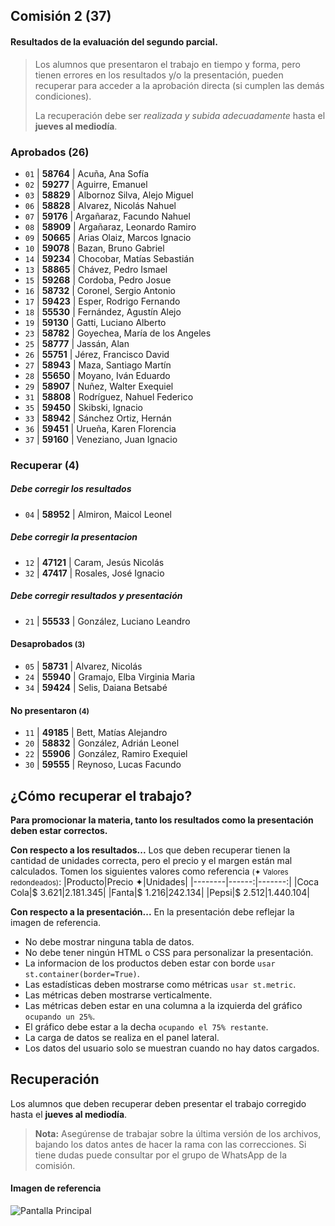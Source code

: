 ## Comisión 2 (37)


#### Resultados de la evaluación del segundo parcial.

> Los alumnos que presentaron el trabajo en tiempo y forma, pero tienen errores en los resultados y/o la presentación, pueden recuperar para acceder a la aprobación directa (si cumplen las demás condiciones).
>
> La recuperación debe ser *realizada y subida adecuadamente* hasta el **jueves al mediodía**.
            

### Aprobados (26) 
* `01` | **58764**  | Acuña, Ana Sofía
* `02` | **59277**  | Aguirre, Emanuel
* `03` | **58829**  | Albornoz Silva, Alejo Miguel
* `06` | **58828**  | Alvarez, Nicolás Nahuel
* `07` | **59176**  | Argañaraz, Facundo Nahuel
* `08` | **58909**  | Argañaraz, Leonardo Ramiro
* `09` | **50665**  | Arias Olaiz, Marcos Ignacio
* `10` | **59078**  | Bazan, Bruno Gabriel
* `14` | **59234**  | Chocobar, Matías Sebastián
* `13` | **58865**  | Chávez, Pedro Ismael
* `15` | **59268**  | Cordoba, Pedro Josue
* `16` | **58732**  | Coronel, Sergio Antonio
* `17` | **59423**  | Esper, Rodrigo Fernando
* `18` | **55530**  | Fernández, Agustín Alejo
* `19` | **59130**  | Gatti, Luciano Alberto
* `23` | **58782**  | Goyechea, María de los Angeles
* `25` | **58777**  | Jassán, Alan
* `26` | **55751**  | Jérez, Francisco David
* `27` | **58943**  | Maza, Santiago Martín
* `28` | **55650**  | Moyano, Iván Eduardo
* `29` | **58907**  | Nuñez, Walter Exequiel
* `31` | **58808**  | Rodríguez, Nahuel Federico
* `35` | **59450**  | Skibski, Ignacio
* `33` | **58942**  | Sánchez Ortiz, Hernán
* `36` | **59451**  | Urueña, Karen Florencia
* `37` | **59160**  | Veneziano, Juan Ignacio

### Recuperar (4)

##### Debe corregir los resultados 
* `04` | **58952**  | Almiron, Maicol Leonel

##### Debe corregir la presentacion 
* `12` | **47121**  | Caram, Jesús Nicolás
* `32` | **47417**  | Rosales, José Ignacio

##### Debe corregir resultados y presentación 
* `21` | **55533**  | González, Luciano Leandro

#### Desaprobados <small>(3)</small>
* `05` | **58731**  | Alvarez, Nicolás
* `24` | **55940**  | Gramajo, Elba Virginia Maria
* `34` | **59424**  | Selis, Daiana Betsabé

#### No presentaron <small>(4)</small>
* `11` | **49185**  | Bett, Matías Alejandro
* `20` | **58832**  | González, Adrián Leonel
* `22` | **55906**  | González, Ramiro Exequiel
* `30` | **59555**  | Reynoso, Lucas Facundo

## ¿Cómo recuperar el trabajo?
**Para promocionar la materia, tanto los resultados como la presentación deben estar correctos.**

**Con respecto a los resultados...**
Los que deben recuperar tienen la cantidad de unidades correcta, pero el precio y el margen están mal calculados. 
Tomen los siguientes valores como referencia <small>(✦ Valores redondeados)</small>:
|Producto|Precio ✦|Unidades|
|--------|------:|-------:|
|Coca Cola|$ 3.621|2.181.345|
|Fanta|$ 1.216|242.134| 
|Pepsi|$ 2.512|1.440.104|

**Con respecto a la presentación...**
En la presentación debe reflejar la imagen de referencia.
- No debe mostrar ninguna tabla de datos.
- No debe tener ningún HTML o CSS para personalizar la presentación.
- La informacion de los productos deben estar con borde 
            `usar st.container(border=True)`.
- Las estadísticas deben mostrarse como métricas 
            `usar st.metric`.
- Las métricas deben mostrarse verticalmente.
- Las métricas deben estar en una columna a la izquierda del gráfico 
            `ocupando un 25%`.
- El gráfico debe estar a la decha 
            `ocupando el 75% restante`.
- La carga de datos se realiza en el panel lateral.    
- Los datos del usuario solo se muestran cuando no hay datos cargados.

## Recuperación

Los alumnos que deben recuperar deben presentar el trabajo corregido hasta el **jueves al mediodía**.

> **Nota:** Asegúrense de trabajar sobre la última versión de los archivos, bajando los datos antes de hacer la rama con las correcciones.
            Si tiene dudas puede consultar por el grupo de WhatsApp de la comisión.

#### Imagen de referencia             
![Pantalla Principal](./practicos/enunciados/pantalla1.png)
